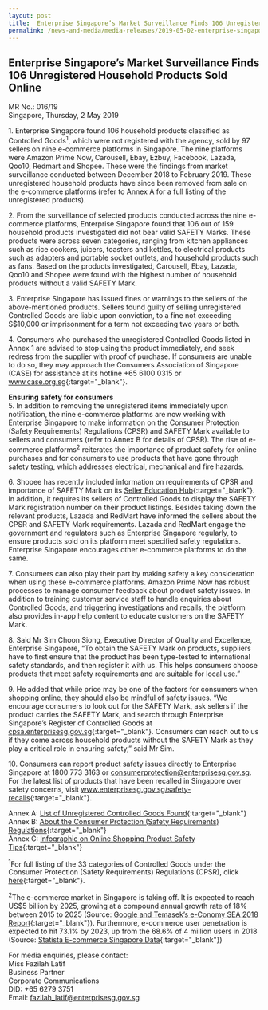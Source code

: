 ```yaml
---
layout: post
title:  Enterprise Singapore’s Market Surveillance Finds 106 Unregistered Household Products Sold Online
permalink: /news-and-media/media-releases/2019-05-02-enterprise-singapore-market-surveillance-finds-106-unregistered-household-products-sold-online
---
```

## Enterprise Singapore’s Market Surveillance Finds 106 Unregistered Household Products Sold Online

MR No.: 016/19<br>
Singapore, Thursday, 2 May 2019

1\. Enterprise Singapore found 106 household products classified as Controlled Goods<sup>1</sup>, which were not registered with the agency, sold by 97 sellers on nine e-commerce platforms in Singapore. The nine platforms were Amazon Prime Now, Carousell, Ebay, Ezbuy, Facebook, Lazada, Qoo10, Redmart and Shopee. These were the findings from market surveillance conducted between December 2018 to February 2019. These unregistered household products have since been removed from sale on the e-commerce platforms (refer to Annex A for a full listing of the unregistered products).

2\. From the surveillance of selected products conducted across the nine e-commerce platforms, Enterprise Singapore found that 106 out of 159 household products investigated did not bear valid SAFETY Marks. These products were across seven categories, ranging from kitchen appliances such as rice cookers, juicers, toasters and kettles, to electrical products such as adapters and portable socket outlets, and household products such as fans. Based on the products investigated, Carousell, Ebay, Lazada, Qoo10 and Shopee were found with the highest number of household products without a valid SAFETY Mark.

3\. Enterprise Singapore has issued fines or warnings to the sellers of the above-mentioned products. Sellers found guilty of selling unregistered Controlled Goods are liable upon conviction, to a fine not exceeding S$10,000 or imprisonment for a term not exceeding two years or both.

4\. Consumers who purchased the unregistered Controlled Goods listed in Annex 1 are advised to stop using the product immediately, and seek redress from the supplier with proof of purchase. If consumers are unable to do so, they may approach the Consumers Association of Singapore (CASE) for assistance at its hotline +65 6100 0315 or <a href="https://www.case.org.sg/">www.case.org.sg</a>{:target="_blank"}.

**Ensuring safety for consumers**<br>
5\. In addition to removing the unregistered items immediately upon notification, the nine e-commerce platforms are now working with Enterprise Singapore to make information on the Consumer Protection (Safety Requirements) Regulations (CPSR) and SAFETY Mark available to sellers and consumers (refer to Annex B for details of CPSR). The rise of e-commerce platforms<sup>2</sup> reiterates the importance of product safety for online purchases and for consumers to use products that have gone through safety testing, which addresses electrical, mechanical and fire hazards.

6\. Shopee has recently included information on requirements of CPSR and importance of SAFETY Mark on its [Seller Education Hub](https://seller.shopee.sg/edu/home){:target="_blank"}. In addition, it requires its sellers of Controlled Goods to display the SAFETY Mark registration number on their product listings. Besides taking down the relevant products, Lazada and RedMart have informed the sellers about the CPSR and SAFETY Mark requirements. Lazada and RedMart engage the government and regulators such as Enterprise Singapore regularly, to ensure products sold on its platform meet specified safety regulations. Enterprise Singapore encourages other e-commerce platforms to do the same.

7\. Consumers can also play their part by making safety a key consideration when using these e-commerce platforms. Amazon Prime Now has robust processes to manage consumer feedback about product safety issues. In addition to training customer service staff to handle enquiries about Controlled Goods, and triggering investigations and recalls, the platform also provides in-app help content to educate customers on the SAFETY Mark.

8\. Said Mr Sim Choon Siong, Executive Director of Quality and Excellence, Enterprise Singapore, “To obtain the SAFETY Mark on products, suppliers have to first ensure that the product has been type-tested to international safety standards, and then register it with us. This helps consumers choose products that meet safety requirements and are suitable for local use.”

9\. He added that while price may be one of the factors for consumers when shopping online, they should also be mindful of safety issues. “We encourage consumers to look out for the SAFETY Mark, ask sellers if the product carries the SAFETY Mark, and search through Enterprise Singapore’s Register of Controlled Goods at <a href="https://cpsa.enterprisesg.gov.sg/totalagility/forms/custom/publicsite/login.html">cpsa.enterprisesg.gov.sg</a>{:target="_blank"}. Consumers can reach out to us if they come across household products without the SAFETY Mark as they play a critical role in ensuring safety,” said Mr Sim.

10\. Consumers can report product safety issues directly to Enterprise Singapore at 1800 773 3163 or consumerprotection@enterprisesg.gov.sg. For the latest list of products that have been recalled in Singapore over safety concerns, visit <a href="https://www.enterprisesg.gov.sg/safety-recalls">www.enterprisesg.gov.sg/safety-recalls</a>{:target="_blank"}.

Annex A: [List of Unregistered Controlled Goods Found](/news-and-media/media-releases/2019-05-02-mr01619-annex-a-list-of-unregistered-controlled-goods-found.pdf){:target="_blank"}<br>
Annex B: [About the Consumer Protection (Safety Requirements) Regulations](/news-and-media/media-releases/2019-05-02-mr01619-annex-b-about-the-consumer-protection-safety-requirements-regulations.pdf){:target="_blank"}<br>
Annex C: [Infographic on Online Shopping Product Safety Tips](/news-and-media/media-releases/2019-05-02-mr01619-annex-c-infographic-on-online-shopping-product-safety-tips.pdf){:target="_blank"}

<sup>1</sup>For full listing of the 33 categories of Controlled Goods under the Consumer Protection (Safety Requirements) Regulations (CPSR), click [here](https://www.enterprisesg.gov.sg/quality-standards/consumer-protection/for-suppliers/regulations-and-guidelines-for-suppliers/regulations-and-guidelines-for-suppliers/consumer-protection-safety-requirements-regulations/controlled-goods-and-their-applicable-safety-standards){:target="_blank"}.

<sup>2</sup>The e-commerce market in Singapore is taking off. It is expected to reach US$5 billion by 2025, growing at a compound annual growth rate of 18% between 2015 to 2025 (Source: [Google and Temasek’s e-Conomy SEA 2018 Report](https://www.thinkwithgoogle.com/_qs/documents/6870/Report_e-Conomy_SEA_2018_by_Google_Temasek_121418_cpsLjlQ.pdf){:target="_blank"}). Furthermore, e-commerce user penetration is expected to hit 73.1% by 2023, up from the 68.6% of 4 million users in 2018 (Source: [Statista E-commerce Singapore Data](https://www.statista.com/outlook/dmo/ecommerce/singapore){:target="_blank"})

For media enquiries, please contact:<br>
Miss Fazilah Latif<br>
Business Partner<br>
Corporate Communications<br>
DID: +65 6279 3751<br>
Email: fazilah_latif@enterprisesg.gov.sg
